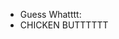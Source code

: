 
- Guess Whatttt:
-   CHICKEN BUTTTTTT

<!---
AluqdahQadar/AluqdahQadar is a ✨ special ✨ repository because its `README.md` (this file) appears on your GitHub profile.
You can click the Preview link to take a look at your changes.
--->
